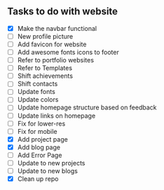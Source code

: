 ## Tasks to do with website

- [X] Make the navbar functional
- [ ] New profile picture
- [ ] Add favicon for website
- [ ] Add awesome fonts icons to footer
- [ ] Refer to portfolio websites
- [ ] Refer to Templates
- [ ] Shift achievements
- [ ] Shift contacts
- [ ] Update fonts
- [ ] Update colors
- [ ] Update homepage structure based on feedback
- [ ] Update links on homepage
- [ ] Fix for lower-res
- [ ] Fix for mobile
- [X] Add project page
- [X] Add blog page
- [ ] Add Error Page
- [ ] Update to new projects
- [ ] Update to new blogs
- [X] Clean up repo
